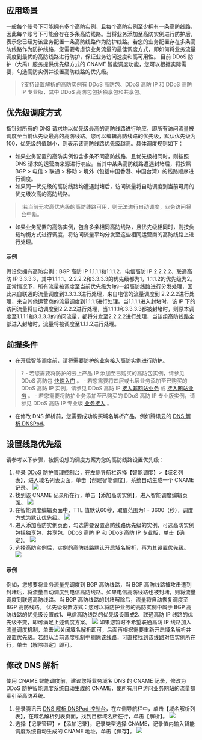 ## 应用场景
一般每个账号下可能拥有多个高防实例，且每个高防实例至少拥有一条高防线路，因此每个账号下可能会存在多条高防线路。当将业务添加至高防实例进行防护后，表示您已经为该业务配置一条高防线路作为防护线路。若您的业务配置存在多条高防线路作为防护线路，您需要考虑该业务流量的最佳调度方式，即如何将业务流量调度到最优的高防线路进行防护，保证业务访问速度和高可用性。
目前 DDoS 防护（大禹）服务提供优先级方式的 CNAME 智能调度功能，您可以根据实际需要，勾选高防实例并设置高防线路的优先级。
>?支持设置解析的高防实例有 DDoS 高防包、DDoS 高防 IP 和 DDoS 高防 IP 专业版，其中 DDoS 高防包包括独享包和共享包。

## 优先级调度方式
指针对所有的 DNS 请求均以优先级最高的高防线路进行响应，即所有访问流量被调度至当前优先级最高的高防线路。您可以编辑高防线路的优先级，默认优先级为100，优先级的值越小，则表示该高防线路优先级越高。具体调度规则如下：
- 如果业务配置的高防实例包含多条不同高防线路，且优先级相同时，则按照 DNS 请求的运营商来源进行响应。当其中某条高防线路遭遇封堵后，将按照 BGP > 电信 > 联通 > 移动 > 境外（包括中国香港、中国台湾）的线路顺序进行调度。
- 如果同一优先级的高防线路均遭遇封堵后，访问流量将自动调度到当前可用的优先级次高的高防线路。
>!若当前无次高优先级的高防线路可用，则无法进行自动调度，业务访问将会中断。
- 如果业务配置的高防实例，包含多条相同高防线路，且优先级相同时，则按负载均衡方式进行调度，将访问流量平均分发至这些相同运营商的高防线路上进行处理。

#### 示例
假设您拥有高防实例：BGP 高防 IP 1.1.1.1和1.1.1.2、电信高防 IP 2.2.2.2、联通高防 IP 3.3.3.3，其中1.1.1.1、2.2.2.2和3.3.3.3的优先级都为1，1.1.1.2的优先级为2。正常情况下，所有流量被调度至当前优先级为1的一组高防线路进行分发处理，因此来自联通的流量调度到3.3.3.3进行处理，来自电信的流量调度到 2.2.2.2进行处理，来自其他运营商的流量调度到1.1.1.1进行处理。当1.1.1.1进入封堵时，该 IP 下的访问流量将自动调度到2.2.2.2进行处理，当1.1.1.1和3.3.3.3都被封堵时，则原本调度至1.1.1.1和3.3.3.3的访问流量，都将分发至2.2.2.2进行处理，当该组高防线路全部进入封堵时，流量将被调度至1.1.1.2进行处理。
## 前提条件
- 在开启智能调度前，请将需要防护的业务接入高防实例进行防护。
>?
	- 若您需要将防护的云上产品 IP 添加至已购买的高防包实例，请参见 DDoS 高防包 [快速入门](https://cloud.tencent.com/document/product/1021/31463) 。
	- 若您需要将四层或七层业务添加至已购买的 DDoS 高防 IP 实例，请参见  DDoS 高防 IP  [接入非网站业务](https://cloud.tencent.com/document/product/1014/31105) 或 [接入网站业务](https://cloud.tencent.com/document/product/1014/31106) 。
	- 若您需要将防护业务添加至已购买的 DDoS 高防 IP 专业版实例，请参见 DDoS 高防 IP 专业版 [业务接入](https://cloud.tencent.com/document/product/1005/38240) 。

- 在修改 DNS 解析前，您需要成功购买域名解析产品，例如腾讯云的 [DNS 解析 DNSPod](https://cloud.tencent.com/document/product/302/2589)。

## 设置线路优先级
请参考以下步骤，按照设想的调度方案为您的高防线路设置优先级：
1. 登录 [DDoS 防护管理控制台](https://console.cloud.tencent.com/dayu/overview)，在左侧导航栏选择【智能调度】>【域名列表】，进入域名列表页面，单击【创建智能调度】，系统自动生成一个 CNAME 记录。
![](https://main.qcloudimg.com/raw/5f40b1c5f47a2262de89200d8e2de274.png)
2. 找到该 CNAME 记录所在行，单击【添加高防实例】，进入智能调度编辑页面。
![](https://main.qcloudimg.com/raw/8a66828d0ae9e41e0ffaa19f88d93eca.png)
3. 在智能调度编辑页面中，TTL 值默认60秒，取值范围为1 - 3600（秒），调度方式为默认优先级。
![](https://main.qcloudimg.com/raw/fba008f9a82438fc0a3526233770d754.png)
4. 进入添加高防实例页面，勾选需要设置高防线路优先级的实例，可选高防实例包括独享包、共享包、DDoS 高防 IP 和 DDoS 高防 IP 专业版，单击【确定】。
![](https://main.qcloudimg.com/raw/7741df650ea5b5366e0c0eef960c3097.png)
5. 选择高防实例后，实例的高防线路默认开启域名解析，再为其设置优先级。
![](https://main.qcloudimg.com/raw/a866b4734b0fbbfe86101f970229979a.png)

#### 示例
例如，您想要将业务流量先调度到 BGP 高防线路，当 BGP 高防线路被攻击遭到封堵后，将流量自动调度到电信高防线路。如果电信高防线路也被封堵，则将流量调度到联通高防线路。当 BGP 高防线路的封堵解除后，流量将自动恢复调度至 BGP 高防线路。
优先级设置方式：您可以将防护业务的高防实例中属于 BGP 高防线路的优先级设置成1、电信高防线路的优先级设置成2、联通高防 IP 线路的优先级不变，即可满足上述调度方案。
![](https://main.qcloudimg.com/raw/d5a2e5c8c7ffc55d58280446a4ffe44b.png)
如果您暂时不希望联通高防 IP 线路加入流量调度机制，单击<img src="https://main.qcloudimg.com/raw/5a5d700ec3e79ad7e0e6f50d4f440b02.png" style = "margin:0;">关闭域名解析即可，后面再根据需要重新开启域名解析并设置优先级。若想从当前调度机制中剔除该线路，可直接找到该线路对应实例所在行，单击【解除绑定】即可。

## 修改 DNS 解析
使用 CNAME 智能调度前，建议您将业务域名 DNS 的 CNAME 记录，修改为 DDoS 防护智能调度系统自动生成的 CNAME，使所有用户访问业务网站的流量都牵引至高防系统。
1. 登录腾讯云 [DNS 解析 DNSPod 控制台](https://console.cloud.tencent.com/cns)，在左侧导航栏中，单击【域名解析列表】，在域名解析列表页面，找到目标域名所在行，单击【解析】。
![](https://main.qcloudimg.com/raw/31e86278ecfc0dde46f345edebd531b6.png)
2. 选择【记录管理】>【添加记录】，记录类型选择 CNAME，记录值内输入智能调度系统自动生成的 CNAME 地址，单击【保存】。
![](https://main.qcloudimg.com/raw/b81a09f5f526341cc74513d41ae45ef4.png)
